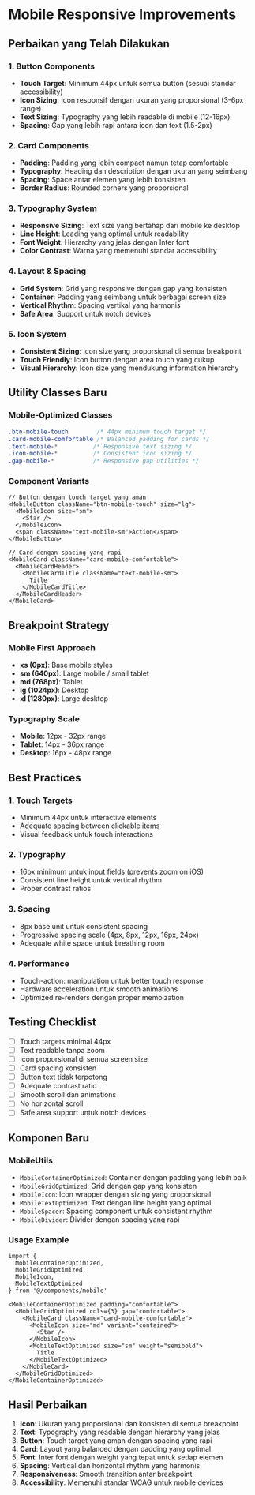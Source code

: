 # Mobile Responsive Improvements

## Perbaikan yang Telah Dilakukan

### 1. Button Components
- **Touch Target**: Minimum 44px untuk semua button (sesuai standar accessibility)
- **Icon Sizing**: Icon responsif dengan ukuran yang proporsional (3-6px range)
- **Text Sizing**: Typography yang lebih readable di mobile (12-16px)
- **Spacing**: Gap yang lebih rapi antara icon dan text (1.5-2px)

### 2. Card Components
- **Padding**: Padding yang lebih compact namun tetap comfortable
- **Typography**: Heading dan description dengan ukuran yang seimbang
- **Spacing**: Space antar elemen yang lebih konsisten
- **Border Radius**: Rounded corners yang proporsional

### 3. Typography System
- **Responsive Sizing**: Text size yang bertahap dari mobile ke desktop
- **Line Height**: Leading yang optimal untuk readability
- **Font Weight**: Hierarchy yang jelas dengan Inter font
- **Color Contrast**: Warna yang memenuhi standar accessibility

### 4. Layout & Spacing
- **Grid System**: Grid yang responsive dengan gap yang konsisten
- **Container**: Padding yang seimbang untuk berbagai screen size
- **Vertical Rhythm**: Spacing vertikal yang harmonis
- **Safe Area**: Support untuk notch devices

### 5. Icon System
- **Consistent Sizing**: Icon size yang proporsional di semua breakpoint
- **Touch Friendly**: Icon button dengan area touch yang cukup
- **Visual Hierarchy**: Icon size yang mendukung information hierarchy

## Utility Classes Baru

### Mobile-Optimized Classes
```css
.btn-mobile-touch        /* 44px minimum touch target */
.card-mobile-comfortable /* Balanced padding for cards */
.text-mobile-*          /* Responsive text sizing */
.icon-mobile-*          /* Consistent icon sizing */
.gap-mobile-*           /* Responsive gap utilities */
```

### Component Variants
```tsx
// Button dengan touch target yang aman
<MobileButton className="btn-mobile-touch" size="lg">
  <MobileIcon size="sm">
    <Star />
  </MobileIcon>
  <span className="text-mobile-sm">Action</span>
</MobileButton>

// Card dengan spacing yang rapi
<MobileCard className="card-mobile-comfortable">
  <MobileCardHeader>
    <MobileCardTitle className="text-mobile-sm">
      Title
    </MobileCardTitle>
  </MobileCardHeader>
</MobileCard>
```

## Breakpoint Strategy

### Mobile First Approach
- **xs (0px)**: Base mobile styles
- **sm (640px)**: Large mobile / small tablet
- **md (768px)**: Tablet
- **lg (1024px)**: Desktop
- **xl (1280px)**: Large desktop

### Typography Scale
- **Mobile**: 12px - 32px range
- **Tablet**: 14px - 36px range  
- **Desktop**: 16px - 48px range

## Best Practices

### 1. Touch Targets
- Minimum 44px untuk interactive elements
- Adequate spacing between clickable items
- Visual feedback untuk touch interactions

### 2. Typography
- 16px minimum untuk input fields (prevents zoom on iOS)
- Consistent line height untuk vertical rhythm
- Proper contrast ratios

### 3. Spacing
- 8px base unit untuk consistent spacing
- Progressive spacing scale (4px, 8px, 12px, 16px, 24px)
- Adequate white space untuk breathing room

### 4. Performance
- Touch-action: manipulation untuk better touch response
- Hardware acceleration untuk smooth animations
- Optimized re-renders dengan proper memoization

## Testing Checklist

- [ ] Touch targets minimal 44px
- [ ] Text readable tanpa zoom
- [ ] Icon proporsional di semua screen size
- [ ] Card spacing konsisten
- [ ] Button text tidak terpotong
- [ ] Adequate contrast ratio
- [ ] Smooth scroll dan animations
- [ ] No horizontal scroll
- [ ] Safe area support untuk notch devices

## Komponen Baru

### MobileUtils
- `MobileContainerOptimized`: Container dengan padding yang lebih baik
- `MobileGridOptimized`: Grid dengan gap yang konsisten
- `MobileIcon`: Icon wrapper dengan sizing yang proporsional
- `MobileTextOptimized`: Text dengan line height yang optimal
- `MobileSpacer`: Spacing component untuk consistent rhythm
- `MobileDivider`: Divider dengan spacing yang rapi

### Usage Example
```tsx
import { 
  MobileContainerOptimized,
  MobileGridOptimized,
  MobileIcon,
  MobileTextOptimized 
} from '@/components/mobile'

<MobileContainerOptimized padding="comfortable">
  <MobileGridOptimized cols={3} gap="comfortable">
    <MobileCard className="card-mobile-comfortable">
      <MobileIcon size="md" variant="contained">
        <Star />
      </MobileIcon>
      <MobileTextOptimized size="sm" weight="semibold">
        Title
      </MobileTextOptimized>
    </MobileCard>
  </MobileGridOptimized>
</MobileContainerOptimized>
```

## Hasil Perbaikan

1. **Icon**: Ukuran yang proporsional dan konsisten di semua breakpoint
2. **Text**: Typography yang readable dengan hierarchy yang jelas
3. **Button**: Touch target yang aman dengan spacing yang rapi
4. **Card**: Layout yang balanced dengan padding yang optimal
5. **Font**: Inter font dengan weight yang tepat untuk setiap elemen
6. **Spacing**: Vertical dan horizontal rhythm yang harmonis
7. **Responsiveness**: Smooth transition antar breakpoint
8. **Accessibility**: Memenuhi standar WCAG untuk mobile devices